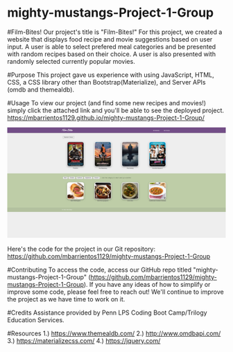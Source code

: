 # mighty-mustangs-Project-1-Group

#Film-Bites!
Our project's title is "Film-Bites!" For this project, we created a website that displays food recipe and movie suggestions based on user input. A user is able to select prefered meal categories and be presented with random recipes based on their choice. A user is also presented with randomly selected currently popular movies. 

#Purpose 
This project gave us experience with using JavaScript, HTML, CSS, a CSS library other than Bootstrap(Materialize), and Server APIs (omdb and themealdb). 

#Usage 
To view our project (and find some new recipes and movies!) simply click the attached link and you'll be able to see the deployed project. 
https://mbarrientos1129.github.io/mighty-mustangs-Project-1-Group/

![Project mock-up image.](./images/screenshot.png)

Here's the code for the project in our Git repository: 
https://github.com/mbarrientos1129/mighty-mustangs-Project-1-Group

#Contributing 
To access the code, access our GitHub repo titled "mighty-mustangs-Project-1-Group" (https://github.com/mbarrientos1129/mighty-mustangs-Project-1-Group). If you have any ideas of how to simplify or improve some code, please feel free to reach out! We'll continue to improve the project as we have time to work on it.

#Credits
Assistance provided by Penn LPS Coding Boot Camp/Trilogy Education Services.

#Resources 
1.) https://www.themealdb.com/
2.) http://www.omdbapi.com/
3.) https://materializecss.com/
4.) https://jquery.com/